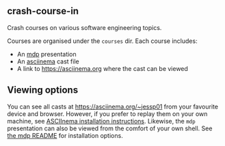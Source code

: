 ## crash-course-in

Crash courses on various software engineering topics.

Courses are organised under the `courses` dir. Each course includes:
- An [mdp](https://github.com/visit1985/mdp) presentation
- An [asciinema](https://asciinema.org/about) cast file
- A link to https://asciinema.org where the cast can be viewed

## Viewing options

You can see all casts at https://asciinema.org/~jessp01 from your favourite device and browser.
However, if you prefer to replay them on your own machine, see [ASCIInema installation instructions](https://asciinema.org/docs/installation).
Likewise, the `mdp` presentation can also be viewed from the comfort of your own shell. See [the mdp README](https://github.com/visit1985/mdp/tree/master) for installation options.

